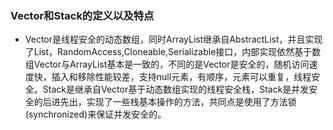 ### Vector和Stack的定义以及特点
* Vector是线程安全的动态数组，同时ArrayList继承自AbstractList，并且实现了List，RandomAccess,Cloneable,Serializable接口，内部实现依然基于数组Vector与ArrayList基本是一致的，不同的是Vector是安全的，随机访问速度快，插入和移除性能较差，支持null元素，有顺序，元素可以重复，线程安全。Stack是继承自Vector基于动态数组实现的线程安全栈，Stack是并发安全的后进先出，实现了一些栈基本操作的方法，共同点是使用了方法锁(synchronized)来保证并发安全的。
